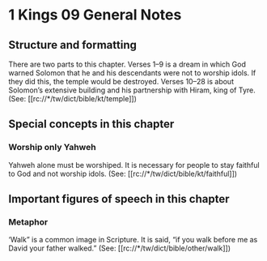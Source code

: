 # 1 Kings 09 General Notes
## Structure and formatting

There are two parts to this chapter. Verses 1–9 is a dream in which God warned Solomon that he and his descendants were not to worship idols. If they did this, the temple would be destroyed. Verses 10–28 is about Solomon’s extensive building and his partnership with Hiram, king of Tyre. (See: [[rc://*/tw/dict/bible/kt/temple]])

## Special concepts in this chapter

### Worship only Yahweh
Yahweh alone must be worshiped. It is necessary for people to stay faithful to God and not worship idols. (See: [[rc://*/tw/dict/bible/kt/faithful]])

## Important figures of speech in this chapter

### Metaphor
‘Walk” is a common image in Scripture. It is said, “if you walk before me as David your father walked.” (See: [[rc://*/tw/dict/bible/other/walk]])